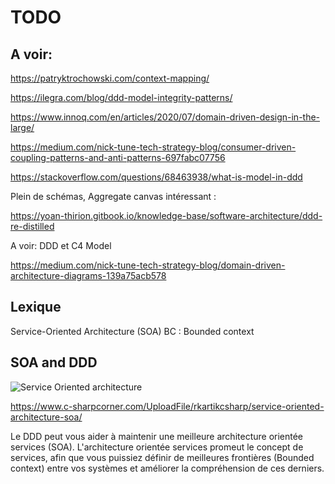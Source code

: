 # TODO


## A voir:

https://patryktrochowski.com/context-mapping/

https://ilegra.com/blog/ddd-model-integrity-patterns/

https://www.innoq.com/en/articles/2020/07/domain-driven-design-in-the-large/

https://medium.com/nick-tune-tech-strategy-blog/consumer-driven-coupling-patterns-and-anti-patterns-697fabc07756

https://stackoverflow.com/questions/68463938/what-is-model-in-ddd


Plein de schémas, Aggregate canvas intéressant :

https://yoan-thirion.gitbook.io/knowledge-base/software-architecture/ddd-re-distilled


A voir: DDD et C4 Model

https://medium.com/nick-tune-tech-strategy-blog/domain-driven-architecture-diagrams-139a75acb578


## Lexique

Service-Oriented Architecture (SOA) 
BC : Bounded context



## SOA and DDD

![Service Oriented architecture](https://github.com/tanguybernard/my-awsome-ddd/assets/14818169/808bc99d-ab78-4bdb-858b-cd59d3ac1494)


https://www.c-sharpcorner.com/UploadFile/rkartikcsharp/service-oriented-architecture-soa/

Le DDD peut vous aider à maintenir une meilleure architecture orientée services (SOA). L'architecture orientée services promeut le concept de services, afin que vous puissiez définir de meilleures frontières (Bounded context) entre vos systèmes et améliorer la compréhension de ces derniers.




